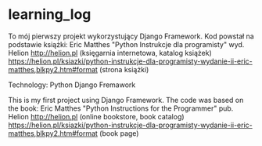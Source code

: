 # learning_log
To mój pierwszy projekt wykorzystujący Django Framework. Kod powstał na podstawie książki: Eric Matthes "Python Instrukcje dla programisty" wyd. Helion
http://helion.pl (księgarnia internetowa, katalog książek)
https://helion.pl/ksiazki/python-instrukcje-dla-programisty-wydanie-ii-eric-matthes,blkpy2.htm#format (strona książki)

Technology:
Python
Django Fremawork

This is my first project using Django Framework. The code was based on the book: Eric Matthes "Python Instructions for the Programmer" pub. Helion http://helion.pl (online bookstore, book catalog) https://helion.pl/ksiazki/python-instrukcje-dla-programisty-wydanie-ii-eric-matthes,blkpy2.htm#format (book page)
